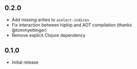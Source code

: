 ## 0.2.0
 * Add missing arities to `aselect-indices`
 * Fix interaction between hiphip and AOT compilation (thanks @tommyettinger)
 * Remove explicit Clojure dependency

## 0.1.0
 * Initial release
